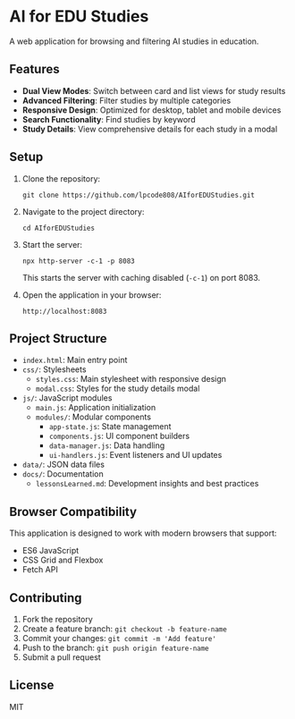 # AI for EDU Studies

A web application for browsing and filtering AI studies in education.

## Features

- **Dual View Modes**: Switch between card and list views for study results
- **Advanced Filtering**: Filter studies by multiple categories
- **Responsive Design**: Optimized for desktop, tablet and mobile devices
- **Search Functionality**: Find studies by keyword
- **Study Details**: View comprehensive details for each study in a modal

## Setup

1. Clone the repository:
   ```
   git clone https://github.com/lpcode808/AIforEDUStudies.git
   ```

2. Navigate to the project directory:
   ```
   cd AIforEDUStudies
   ```

3. Start the server:
   ```
   npx http-server -c-1 -p 8083
   ```
   This starts the server with caching disabled (`-c-1`) on port 8083.

4. Open the application in your browser:
   ```
   http://localhost:8083
   ```

## Project Structure

- `index.html`: Main entry point
- `css/`: Stylesheets
  - `styles.css`: Main stylesheet with responsive design
  - `modal.css`: Styles for the study details modal
- `js/`: JavaScript modules
  - `main.js`: Application initialization
  - `modules/`: Modular components
    - `app-state.js`: State management
    - `components.js`: UI component builders
    - `data-manager.js`: Data handling
    - `ui-handlers.js`: Event listeners and UI updates
- `data/`: JSON data files
- `docs/`: Documentation
  - `lessonsLearned.md`: Development insights and best practices

## Browser Compatibility

This application is designed to work with modern browsers that support:
- ES6 JavaScript
- CSS Grid and Flexbox
- Fetch API

## Contributing

1. Fork the repository
2. Create a feature branch: `git checkout -b feature-name`
3. Commit your changes: `git commit -m 'Add feature'`
4. Push to the branch: `git push origin feature-name`
5. Submit a pull request

## License

MIT

